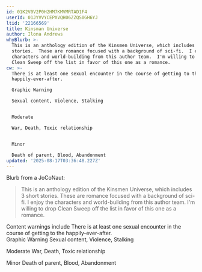 ```yaml
---
id: 01K2V0V2P0H2HM7KMVMRTAD1F4
userId: 01JYVVYCEPXVQH06ZZQS0GH6YJ
ltid: '22166569'
title: Kinsman Universe
author: Ilona Andrews
whyBlurb: >-
  This is an anthology edition of the Kinsmen Universe, which includes 3 short
  stories.  These are romance focused with a background of sci-fi.  I enjoy the
  characters and world-building from this author team.  I'm willing to drop
  Clean Sweep off the list in favor of this one as a romance.
cw: >-
  There is at least one sexual encounter in the course of getting to the
  happily-ever-after.

  Graphic Warning

  Sexual content, Violence, Stalking


  Moderate

  War, Death, Toxic relationship


  Minor

  Death of parent, Blood, Abandonment
updated: '2025-08-17T03:36:48.227Z'
---
```


Blurb from a JoCoNaut:

> This is an anthology edition of the Kinsmen Universe, which includes 3 short
> stories. These are romance focused with a background of sci-fi. I enjoy the
> characters and world-building from this author team. I'm willing to drop Clean
> Sweep off the list in favor of this one as a romance.

Content warnings include There is at least one sexual encounter in the course of
getting to the happily-ever-after.\
Graphic Warning Sexual content, Violence, Stalking

Moderate War, Death, Toxic relationship

Minor Death of parent, Blood, Abandonment
